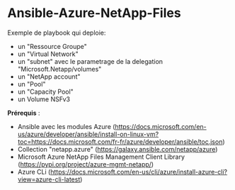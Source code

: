 # Ansible-Azure-NetApp-Files

Exemple de playbook qui deploie:<cd>
- un "Ressource Groupe"
- un "Virtual Network"
- un "subnet" avec le parametrage de la delegation "Microsoft.Netapp/volumes"
- un "NetApp account"
- un "Pool"  
- un "Capacity Pool"
- un Volume NSFv3


**Prérequis** :<cd/>
- Ansible avec les modules Azure (https://docs.microsoft.com/en-us/azure/developer/ansible/install-on-linux-vm?toc=https://docs.microsoft.com/fr-fr/azure/developer/ansible/toc.json)
- Collection "netapp.azure" (https://galaxy.ansible.com/netapp/azure)
- Microsoft Azure NetApp Files Management Client Library (https://pypi.org/project/azure-mgmt-netapp/)
- Azure CLi (https://docs.microsoft.com/en-us/cli/azure/install-azure-cli?view=azure-cli-latest)
